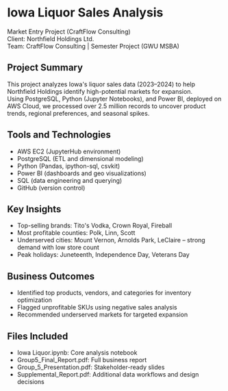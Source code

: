# Iowa Liquor Sales Analysis  
Market Entry Project (CraftFlow Consulting)  
Client: Northfield Holdings Ltd.  
Team: CraftFlow Consulting | Semester Project (GWU MSBA)

## Project Summary  
This project analyzes Iowa's liquor sales data (2023–2024) to help Northfield Holdings identify high-potential markets for expansion.  
Using PostgreSQL, Python (Jupyter Notebooks), and Power BI, deployed on AWS Cloud, we processed over 2.5 million records to uncover product trends, regional preferences, and seasonal spikes.

## Tools and Technologies  
- AWS EC2 (JupyterHub environment)  
- PostgreSQL (ETL and dimensional modeling)  
- Python (Pandas, ipython-sql, csvkit)  
- Power BI (dashboards and geo visualizations)  
- SQL (data engineering and querying)  
- GitHub (version control)

## Key Insights  
- Top-selling brands: Tito's Vodka, Crown Royal, Fireball  
- Most profitable counties: Polk, Linn, Scott  
- Underserved cities: Mount Vernon, Arnolds Park, LeClaire – strong demand with low store count  
- Peak holidays: Juneteenth, Independence Day, Veterans Day

## Business Outcomes  
- Identified top products, vendors, and categories for inventory optimization  
- Flagged unprofitable SKUs using negative sales analysis  
- Recommended underserved markets for targeted expansion

## Files Included  
- Iowa Liquor.ipynb: Core analysis notebook  
- Group5_Final_Report.pdf: Full business report  
- Group_5_Presentation.pdf: Stakeholder-ready slides  
- Supplemental_Report.pdf: Additional data workflows and design decisions

